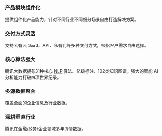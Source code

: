 ### 产品模块组件化
提供组件化产品能力，针对不同行业不同细分场景自由打造解决方案。

### 交付方式灵活
支持公有云 SaaS、API、私有化等多种交付方式，根据客户需求自由选择。

### 核心算法强大
腾讯大数据拥有31种核心 [NLP](https://cloud.tencent.com/document/product/271) 算法、亿级标注、102类知识图谱，强大的智能 AI 分析能力打破四项世界纪录。

### 多源数据聚合
覆盖全面的企业信息及行业数据。

### 深耕垂直行业
腾讯在金融/政务/企业领域多年舆情数据。
